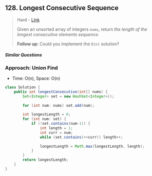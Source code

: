 ## 128. Longest Consecutive Sequence

> Hard - [Link](https://leetcode.com/problems/longest-consecutive-sequence/)
>
> Given an unsorted array of integers `nums`, return *the length of the longest consecutive elements sequence.*
>
> **Follow up:** Could you implement the `O(n)` solution? 

##### Similar Questions



### Approach: Union Find

- Time: O(n), Space: O(n)

```java
class Solution {
    public int longestConsecutive(int[] nums) {
        Set<Integer> set = new HashSet<Integer>();
        
        for (int num: nums) set.add(num);
        
        int longestLength = 0;
        for (int num: set) {
            if (!set.contains(num-1)) {
                int length = 1;
                int curr = num;
                while (set.contains(++curr)) length++;
                    
                longestLength = Math.max(longestLength, length);
            }
        }
        return longestLength;
    }
}
```

